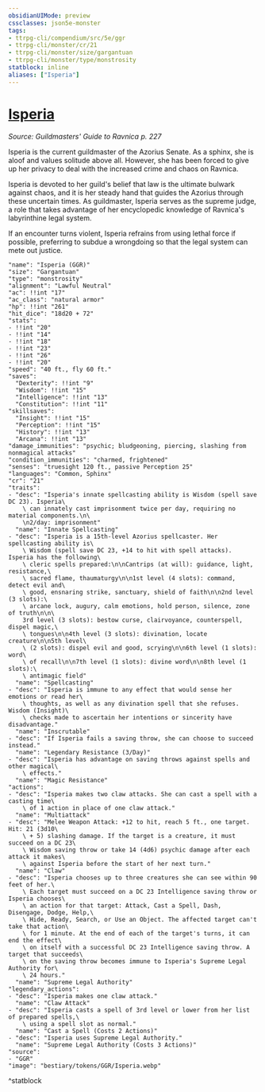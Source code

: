 ```yaml
---
obsidianUIMode: preview
cssclasses: json5e-monster
tags:
- ttrpg-cli/compendium/src/5e/ggr
- ttrpg-cli/monster/cr/21
- ttrpg-cli/monster/size/gargantuan
- ttrpg-cli/monster/type/monstrosity
statblock: inline
aliases: ["Isperia"]
---
```

# [Isperia](3-Compendium\CLI\bestiary\npc/isperia-ggr.md)
*Source: Guildmasters' Guide to Ravnica p. 227*  

Isperia is the current guildmaster of the Azorius Senate. As a sphinx, she is aloof and values solitude above all. However, she has been forced to give up her privacy to deal with the increased crime and chaos on Ravnica.

Isperia is devoted to her guild's belief that law is the ultimate bulwark against chaos, and it is her steady hand that guides the Azorius through these uncertain times. As guildmaster, Isperia serves as the supreme judge, a role that takes advantage of her encyclopedic knowledge of Ravnica's labyrinthine legal system.

If an encounter turns violent, Isperia refrains from using lethal force if possible, preferring to subdue a wrongdoing so that the legal system can mete out justice.

```statblock
"name": "Isperia (GGR)"
"size": "Gargantuan"
"type": "monstrosity"
"alignment": "Lawful Neutral"
"ac": !!int "17"
"ac_class": "natural armor"
"hp": !!int "261"
"hit_dice": "18d20 + 72"
"stats":
- !!int "20"
- !!int "14"
- !!int "18"
- !!int "23"
- !!int "26"
- !!int "20"
"speed": "40 ft., fly 60 ft."
"saves":
  "Dexterity": !!int "9"
  "Wisdom": !!int "15"
  "Intelligence": !!int "13"
  "Constitution": !!int "11"
"skillsaves":
  "Insight": !!int "15"
  "Perception": !!int "15"
  "History": !!int "13"
  "Arcana": !!int "13"
"damage_immunities": "psychic; bludgeoning, piercing, slashing from nonmagical attacks"
"condition_immunities": "charmed, frightened"
"senses": "truesight 120 ft., passive Perception 25"
"languages": "Common, Sphinx"
"cr": "21"
"traits":
- "desc": "Isperia's innate spellcasting ability is Wisdom (spell save DC 23). Isperia\
    \ can innately cast imprisonment twice per day, requiring no material components.\n\
    \n2/day: imprisonment"
  "name": "Innate Spellcasting"
- "desc": "Isperia is a 15th-level Azorius spellcaster. Her spellcasting ability is\
    \ Wisdom (spell save DC 23, +14 to hit with spell attacks). Isperia has the following\
    \ cleric spells prepared:\n\nCantrips (at will): guidance, light, resistance,\
    \ sacred flame, thaumaturgy\n\n1st level (4 slots): command, detect evil and\
    \ good, ensnaring strike, sanctuary, shield of faith\n\n2nd level (3 slots):\
    \ arcane lock, augury, calm emotions, hold person, silence, zone of truth\n\n\
    3rd level (3 slots): bestow curse, clairvoyance, counterspell, dispel magic,\
    \ tongues\n\n4th level (3 slots): divination, locate creature\n\n5th level\
    \ (2 slots): dispel evil and good, scrying\n\n6th level (1 slots): word\
    \ of recall\n\n7th level (1 slots): divine word\n\n8th level (1 slots):\
    \ antimagic field"
  "name": "Spellcasting"
- "desc": "Isperia is immune to any effect that would sense her emotions or read her\
    \ thoughts, as well as any divination spell that she refuses. Wisdom (Insight)\
    \ checks made to ascertain her intentions or sincerity have disadvantage."
  "name": "Inscrutable"
- "desc": "If Isperia fails a saving throw, she can choose to succeed instead."
  "name": "Legendary Resistance (3/Day)"
- "desc": "Isperia has advantage on saving throws against spells and other magical\
    \ effects."
  "name": "Magic Resistance"
"actions":
- "desc": "Isperia makes two claw attacks. She can cast a spell with a casting time\
    \ of 1 action in place of one claw attack."
  "name": "Multiattack"
- "desc": "Melee Weapon Attack: +12 to hit, reach 5 ft., one target. Hit: 21 (3d10\
    \ + 5) slashing damage. If the target is a creature, it must succeed on a DC 23\
    \ Wisdom saving throw or take 14 (4d6) psychic damage after each attack it makes\
    \ against Isperia before the start of her next turn."
  "name": "Claw"
- "desc": "Isperia chooses up to three creatures she can see within 90 feet of her.\
    \ Each target must succeed on a DC 23 Intelligence saving throw or Isperia chooses\
    \ an action for that target: Attack, Cast a Spell, Dash, Disengage, Dodge, Help,\
    \ Hide, Ready, Search, or Use an Object. The affected target can't take that action\
    \ for 1 minute. At the end of each of the target's turns, it can end the effect\
    \ on itself with a successful DC 23 Intelligence saving throw. A target that succeeds\
    \ on the saving throw becomes immune to Isperia's Supreme Legal Authority for\
    \ 24 hours."
  "name": "Supreme Legal Authority"
"legendary_actions":
- "desc": "Isperia makes one claw attack."
  "name": "Claw Attack"
- "desc": "Isperia casts a spell of 3rd level or lower from her list of prepared spells,\
    \ using a spell slot as normal."
  "name": "Cast a Spell (Costs 2 Actions)"
- "desc": "Isperia uses Supreme Legal Authority."
  "name": "Supreme Legal Authority (Costs 3 Actions)"
"source":
- "GGR"
"image": "bestiary/tokens/GGR/Isperia.webp"
```
^statblock